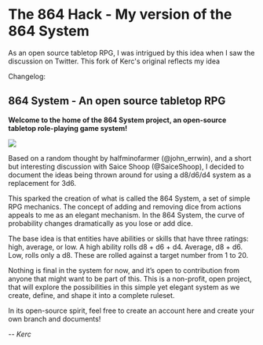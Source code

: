 # The 864 Hack - My version of the 864 System

As an open source tabletop RPG, I was intrigued by this idea when I saw the discussion on Twitter. This fork of Kerc's original reflects my idea

Changelog:



## 864 System - An open source tabletop RPG

**Welcome to the home of the 864 System project, an open-source tabletop role-playing game system!**

<img src="https://github.com/dicepencilpaper/864-System/blob/master/864_400w.jpg" />

Based on a random thought by halfminofarmer (@john_errwin), and a short but interesting discussion with Saice Shoop (@SaiceShoop), I decided to document the ideas being thrown around for using a d8/d6/d4 system as a replacement for 3d6.

This sparked the creation of what is called the 864 System, a set of simple RPG mechanics. The concept of adding and removing dice from actions appeals to me as an elegant mechanism. In the 864 System, the curve of probability changes dramatically as you lose or add dice.


The base idea is that entities have abilities or skills that have three ratings: high, average, or low. A high ability rolls d8 + d6 + d4. Average, d8 + d6. Low, rolls only a d8. These are rolled against a target number from 1 to 20.

Nothing is final in the system for now, and it’s open to contribution from anyone that might want to be part of this. This is a non-profit, open project, that will explore the possibilities in this simple yet elegant system as we create, define, and shape it into a complete ruleset.

In its open-source spirit, feel free to create an account here and create your own branch and documents!

_-- Kerc_

